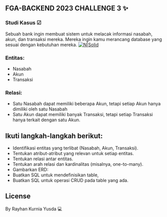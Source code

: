 ## FGA-BACKEND 2023 CHALLENGE 3 ✨

### Studi Kasus ☑
Sebuah bank ingin membuat sistem untuk melacak informasi nasabah, akun, dan transaksi mereka. Mereka ingin kamu merancang database yang sesuai dengan kebutuhan mereka.
[![N|Solid](https://dibimbing-cdn.sgp1.cdn.digitaloceanspaces.com/1688350886985-Cara%20Install%20PostgreSQL%20di%20Windows%207%20tahun%202023.png.webp)](https://github.com/rayhanky31)
### Entitas:
 - Nasabah
 - Akun
 - Transaksi
### Relasi:
- Satu Nasabah dapat memiliki beberapa Akun, tetapi setiap Akun hanya dimiliki oleh satu Nasabah
- Satu Akun dapat memiliki banyak Transaksi, tetapi setiap Transaksi hanya terkait dengan satu Akun.

## Ikuti langkah-langkah berikut: 

- Identifikasi entitas yang terlibat (Nasabah, Akun, Transaksi).
- Tentukan atribut-atribut yang relevan untuk setiap entitas.
- Tentukan relasi antar entitas.
- Tentukan arah relasi dan kardinalitas (misalnya, one-to-many).
- Gambarkan ERD:
- Buatkan SQL untuk mendefinisikan table,
- Buatkan SQL untuk operasi CRUD pada table yang ada.
## License
By Rayhan Kurnia Yusda 💻

[//]: # (These are reference links used in the body of this note and get stripped out when the markdown processor does its job. There is no need to format nicely because it shouldn't be seen. Thanks SO - http://stackoverflow.com/questions/4823468/store-comments-in-markdown-syntax)

   [dill]: <https://github.com/joemccann/dillinger>
   [git-repo-url]: <https://github.com/joemccann/dillinger.git>
   [john gruber]: <http://daringfireball.net>
   [df1]: <http://daringfireball.net/projects/markdown/>
   [markdown-it]: <https://github.com/markdown-it/markdown-it>
   [Ace Editor]: <http://ace.ajax.org>
   [node.js]: <http://nodejs.org>
   [Twitter Bootstrap]: <http://twitter.github.com/bootstrap/>
   [jQuery]: <http://jquery.com>
   [@tjholowaychuk]: <http://twitter.com/tjholowaychuk>
   [express]: <http://expressjs.com>
   [AngularJS]: <http://angularjs.org>
   [Gulp]: <http://gulpjs.com>

   [PlDb]: <https://github.com/joemccann/dillinger/tree/master/plugins/dropbox/README.md>
   [PlGh]: <https://github.com/joemccann/dillinger/tree/master/plugins/github/README.md>
   [PlGd]: <https://github.com/joemccann/dillinger/tree/master/plugins/googledrive/README.md>
   [PlOd]: <https://github.com/joemccann/dillinger/tree/master/plugins/onedrive/README.md>
   [PlMe]: <https://github.com/joemccann/dillinger/tree/master/plugins/medium/README.md>
   [PlGa]: <https://github.com/RahulHP/dillinger/blob/master/plugins/googleanalytics/README.md>
